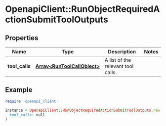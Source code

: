 # OpenapiClient::RunObjectRequiredActionSubmitToolOutputs

## Properties

| Name | Type | Description | Notes |
| ---- | ---- | ----------- | ----- |
| **tool_calls** | [**Array&lt;RunToolCallObject&gt;**](RunToolCallObject.md) | A list of the relevant tool calls. |  |

## Example

```ruby
require 'openapi_client'

instance = OpenapiClient::RunObjectRequiredActionSubmitToolOutputs.new(
  tool_calls: null
)
```


